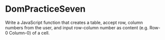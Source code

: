 # DomPracticeSeven
Write a JavaScript function that creates a table, accept row, column numbers from the user, and input row-column number as content (e.g. Row-0 Column-0) of a cell.
